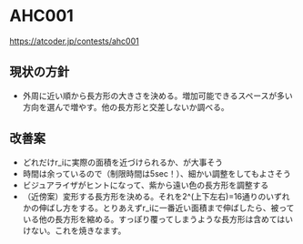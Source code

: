 # AHC001

https://atcoder.jp/contests/ahc001

## 現状の方針

* 外周に近い順から長方形の大きさを決める。増加可能できるスペースが多い方向を選んで増やす。他の長方形と交差しないか調べる。

## 改善案

* どれだけr_iに実際の面積を近づけられるか、が大事そう
* 時間は余っているので（制限時間は5sec！）、細かい調整をしてもよさそう
* ビジュアライザがヒントになって、紫から遠い色の長方形を調整する
* （近傍案）変形する長方形を決める。それを2^(上下左右)=16通りのいずれかの伸ばし方をする。とりあえずr_iに一番近い面積まで伸ばしたら、被っている他の長方形を縮める。すっぽり覆ってしまうような長方形は含めてはいけない。これを焼きなます。